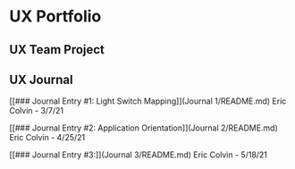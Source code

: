 # UX Portfolio


## UX Team Project


## UX Journal

[[### Journal Entry #1: Light Switch Mapping]](Journal 1/README.md) 
Eric Colvin - 3/7/21

[[### Journal Entry #2: Application Orientation]](Journal 2/README.md) 
Eric Colvin - 4/25/21

[[### Journal Entry #3:]](Journal 3/README.md)
Eric Colvin - 5/18/21

